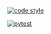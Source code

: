 [![code style](https://github.com/yingha/movierecommender/actions/workflows/autopep.yml/badge.svg)](https://github.com/yingha/movierecommender/actions/workflows/autopep.yml)

[![pytest](https://github.com/yingha/movierecommender/actions/workflows/pythonpackage.yml/badge.svg)](https://github.com/yingha/movierecommender/actions/workflows/pythonpackage.yml)
